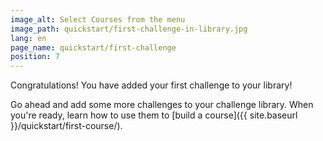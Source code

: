 ```yaml
---
image_alt: Select Courses from the menu
image_path: quickstart/first-challenge-in-library.jpg
lang: en
page_name: quickstart/first-challenge
position: 7
---
```


Congratulations! You have added your first challenge to your library!

Go ahead and add some more challenges to your challenge library. When you're ready, learn how to use them to [build a course]({{ site.baseurl }}/quickstart/first-course/).
